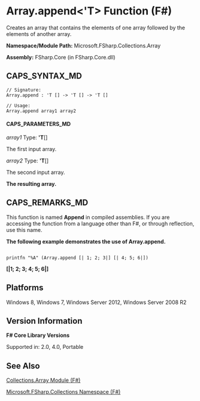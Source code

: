 # Array.append<'T> Function (F#)

Creates an array that contains the elements of one array followed by the elements of another array.

**Namespace/Module Path:** Microsoft.FSharp.Collections.Array

**Assembly:** FSharp.Core (in FSharp.Core.dll)


## CAPS_SYNTAX_MD

```
// Signature:
Array.append : 'T [] -> 'T [] -> 'T []

// Usage:
Array.append array1 array2
```

#### CAPS_PARAMETERS_MD
*array1*
Type: **'T**[[]](http://msdn.microsoft.com/en-us/library/def20292-9aae-4596-9275-b94e594f8493)


The first input array.


*array2*
Type: **'T**[[]](http://msdn.microsoft.com/en-us/library/def20292-9aae-4596-9275-b94e594f8493)


The second input array.



**The resulting array.**
## CAPS_REMARKS_MD
This function is named **Append** in compiled assemblies. If you are accessing the function from a language other than F#, or through reflection, use this name.

**The following example demonstrates the use of Array.append.**
```

printfn "%A" (Array.append [| 1; 2; 3|] [| 4; 5; 6|])
```

**[|1; 2; 3; 4; 5; 6|]**
## Platforms
Windows 8, Windows 7, Windows Server 2012, Windows Server 2008 R2


## Version Information
**F# Core Library Versions**

Supported in: 2.0, 4.0, Portable


## See Also
[Collections.Array Module &#40;F&#35;&#41;](Collections.Array+Module+%28F%23%29.md)

[Microsoft.FSharp.Collections Namespace &#40;F&#35;&#41;](Microsoft.FSharp.Collections+Namespace+%28F%23%29.md)


